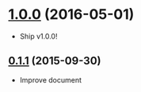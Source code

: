 <a name="1.0.0"></a>
# [1.0.0](https://github.com/packsaddle/ruby-saddler-reporter-support/compare/v0.1.1...v1.0.0) (2016-05-01)

* Ship v1.0.0!


<a name="0.1.1"></a>
## [0.1.1](https://github.com/packsaddle/ruby-saddler-reporter-support/compare/v0.1.0...v0.1.1) (2015-09-30)

* Improve document
